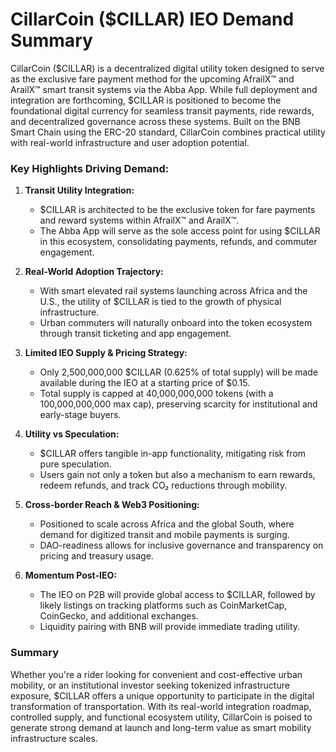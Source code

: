# CillarCoin ($CILLAR) IEO Demand Summary

CillarCoin ($CILLAR) is a decentralized digital utility token designed to serve as the exclusive fare payment method for the upcoming AfrailX™ and ArailX™ smart transit systems via the Abba App. While full deployment and integration are forthcoming, $CILLAR is positioned to become the foundational digital currency for seamless transit payments, ride rewards, and decentralized governance across these systems. Built on the BNB Smart Chain using the ERC-20 standard, CillarCoin combines practical utility with real-world infrastructure and user adoption potential.

### Key Highlights Driving Demand:

1.  **Transit Utility Integration:**
    
    -   $CILLAR is architected to be the exclusive token for fare payments and reward systems within AfrailX™ and ArailX™.
    -   The Abba App will serve as the sole access point for using $CILLAR in this ecosystem, consolidating payments, refunds, and commuter engagement.
2.  **Real-World Adoption Trajectory:**
    
    -   With smart elevated rail systems launching across Africa and the U.S., the utility of $CILLAR is tied to the growth of physical infrastructure.
    -   Urban commuters will naturally onboard into the token ecosystem through transit ticketing and app engagement.
3.  **Limited IEO Supply & Pricing Strategy:**
    
    -   Only 2,500,000,000 $CILLAR (0.625% of total supply) will be made available during the IEO at a starting price of $0.15.
    -   Total supply is capped at 40,000,000,000 tokens (with a 100,000,000,000 max cap), preserving scarcity for institutional and early-stage buyers.

4.  **Utility vs Speculation:**
    
    -   $CILLAR offers tangible in-app functionality, mitigating risk from pure speculation.
    -   Users gain not only a token but also a mechanism to earn rewards, redeem refunds, and track CO₂ reductions through mobility.

5.  **Cross-border Reach & Web3 Positioning:**
    
    -   Positioned to scale across Africa and the global South, where demand for digitized transit and mobile payments is surging.
    -   DAO-readiness allows for inclusive governance and transparency on pricing and treasury usage.

6.  **Momentum Post-IEO:**
    
    -   The IEO on P2B will provide global access to $CILLAR, followed by likely listings on tracking platforms such as CoinMarketCap, CoinGecko, and additional exchanges.
    -   Liquidity pairing with BNB will provide immediate trading utility.

### Summary

Whether you're a rider looking for convenient and cost-effective urban mobility, or an institutional investor seeking tokenized infrastructure exposure, $CILLAR offers a unique opportunity to participate in the digital transformation of transportation. With its real-world integration roadmap, controlled supply, and functional ecosystem utility, CillarCoin is poised to generate strong demand at launch and long-term value as smart mobility infrastructure scales.
